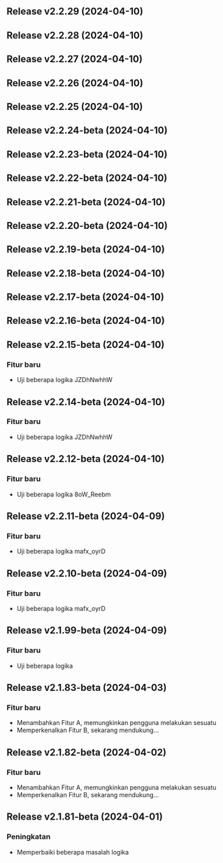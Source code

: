 ## Release v2.2.29 (2024-04-10)

## Release v2.2.28 (2024-04-10)

## Release v2.2.27 (2024-04-10)

## Release v2.2.26 (2024-04-10)

## Release v2.2.25 (2024-04-10)

## Release v2.2.24-beta (2024-04-10)

## Release v2.2.23-beta (2024-04-10)

## Release v2.2.22-beta (2024-04-10)

## Release v2.2.21-beta (2024-04-10)

## Release v2.2.20-beta (2024-04-10)

## Release v2.2.19-beta (2024-04-10)

## Release v2.2.18-beta (2024-04-10)

## Release v2.2.17-beta (2024-04-10)

## Release v2.2.16-beta (2024-04-10)

## Release v2.2.15-beta (2024-04-10)

### Fitur baru

- Uji beberapa logika JZDhNwhhW

## Release v2.2.14-beta (2024-04-10)

### Fitur baru

- Uji beberapa logika JZDhNwhhW

## Release v2.2.12-beta (2024-04-10)

### Fitur baru

- Uji beberapa logika 8oW_Reebm

## Release v2.2.11-beta (2024-04-09)

### Fitur baru

- Uji beberapa logika mafx_oyrD

## Release v2.2.10-beta (2024-04-09)

### Fitur baru

- Uji beberapa logika mafx_oyrD

## Release v2.1.99-beta (2024-04-09)

### Fitur baru

- Uji beberapa logika

## Release v2.1.83-beta (2024-04-03)

### Fitur baru

- Menambahkan Fitur A, memungkinkan pengguna melakukan sesuatu
- Memperkenalkan Fitur B, sekarang mendukung...

## Release v2.1.82-beta (2024-04-02)

### Fitur baru

- Menambahkan Fitur A, memungkinkan pengguna melakukan sesuatu
- Memperkenalkan Fitur B, sekarang mendukung...

## Release v2.1.81-beta (2024-04-01)

### Peningkatan

- Memperbaiki beberapa masalah logika
